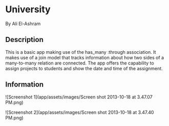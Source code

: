 # University

By Ali El-Ashram

## Description

This is a basic app making use of the has_many :through association. It makes use of a join model that tracks information about how two sides of a many-to-many relation are connected. The app offers the capability to assign projects to students and show the date and time of the assignment.

## Information

![Screenshot 1](app/assets/images/Screen shot 2013-10-18 at 3.47.07 PM.png)

![Screenshot 2](app/assets/images/Screen shot 2013-10-18 at 3.47.40 PM.png)

